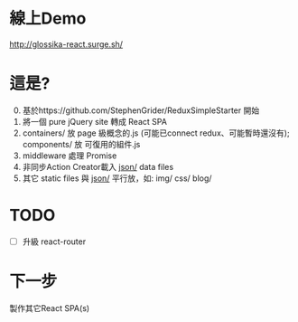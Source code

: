 # 線上Demo
http://glossika-react.surge.sh/

# 這是?
0. 基於https://github.com/StephenGrider/ReduxSimpleStarter 開始
1. 將一個 pure jQuery site 轉成 React SPA
2. containers/ 放 page 級概念的.js (可能已connect redux、可能暫時還沒有); components/ 放 可復用的組件.js
3. middleware 處理 Promise 
4. 非同步Action Creator載入 [json/](json/) data files
5. 其它 static files 與 [json/](json/) 平行放，如: img/ css/ blog/

# TODO
- [ ] 升級 react-router

# 下一步
製作其它React SPA(s)
